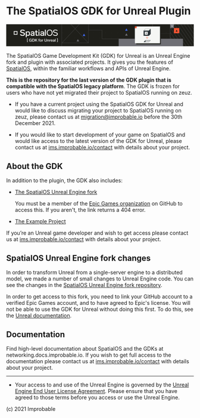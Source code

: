 # The SpatialOS GDK for Unreal Plugin

![](SpatialGDK/Documentation/spatialos-gdkforunreal-header.png)

The SpatialOS Game Development Kit (GDK) for Unreal is an Unreal Engine fork and plugin with associated projects. It gives you the features of [SpatialOS](https://ims.improbable.io/products/spatialos), within the familiar workflows and APIs of Unreal Engine. 

**This is the repository for the last version of the GDK plugin that is compatible with the SpatialOS legacy platform**. The GDK is frozen for users who have not yet migrated their project to SpatialOS running on zeuz. 

* If you have a current project using the SpatialOS GDK for Unreal and would like to discuss migrating your project to SpatialOS running on zeuz, please contact us at migration@improbable.io before the 30th December 2021. 

* If you would like to start development of your game on SpatialOS and would like access to the latest version of the GDK for Unreal, please contact us at [ims.improbable.io/contact](https://ims.improbable.io/contact) with details about your project.

## About the GDK
In addition to the plugin, the GDK also includes:

* [The SpatialOS Unreal Engine fork](https://github.com/improbableio/UnrealEngine)

   You must be a member of the [Epic Games organization](https://github.com/EpicGames) on GitHub to access this. If you aren't, the link returns a 404 error.

* [The Example Project](https://github.com/spatialos/UnrealGDKExampleProject)
  
If you’re an Unreal game developer and wish to get access please contact us at [ims.improbable.io/contact](https://ims.improbable.io/contact) with details about your project.

## SpatialOS Unreal Engine fork changes
In order to transform Unreal from a single-server engine to a distributed model, we made a number of small changes to Unreal Engine code. You can see the changes in the [SpatialOS Unreal Engine fork repository](https://github.com/improbableio/UnrealEngine).

In order to get access to this fork, you need to link your GitHub account to a verified Epic Games account, and to have agreed to Epic's license. You will not be able to use the GDK for Unreal without doing this first. To do this, see the [Unreal documentation](https://www.unrealengine.com/en-US/ue4-on-github).

## Documentation
Find high-level documentation about SpatialOS and the GDKs at networking.docs.improbable.io. If you wish to get full access to the documentation please contact us at [ims.improbable.io/contact](https://ims.improbable.io/contact) with details about your project.

------

* Your access to and use of the Unreal Engine is governed by the [Unreal Engine End User License Agreement](https://www.unrealengine.com/en-US/previous-versions/udk-licensing-resources?sessionInvalidated=true). Please ensure that you have agreed to those terms before you access or use the Unreal Engine.

(c) 2021 Improbable
